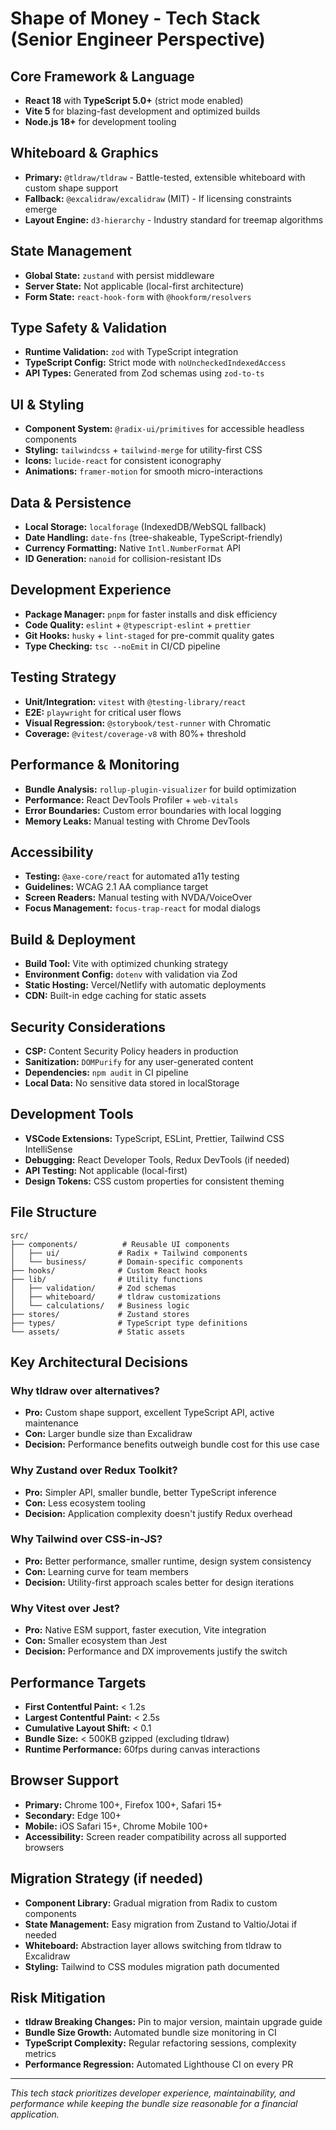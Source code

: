 # Shape of Money - Tech Stack (Senior Engineer Perspective)

## Core Framework & Language
- **React 18** with **TypeScript 5.0+** (strict mode enabled)
- **Vite 5** for blazing-fast development and optimized builds
- **Node.js 18+** for development tooling

## Whiteboard & Graphics
- **Primary:** `@tldraw/tldraw` - Battle-tested, extensible whiteboard with custom shape support
- **Fallback:** `@excalidraw/excalidraw` (MIT) - If licensing constraints emerge
- **Layout Engine:** `d3-hierarchy` - Industry standard for treemap algorithms

## State Management
- **Global State:** `zustand` with persist middleware
- **Server State:** Not applicable (local-first architecture)
- **Form State:** `react-hook-form` with `@hookform/resolvers`

## Type Safety & Validation
- **Runtime Validation:** `zod` with TypeScript integration
- **TypeScript Config:** Strict mode with `noUncheckedIndexedAccess`
- **API Types:** Generated from Zod schemas using `zod-to-ts`

## UI & Styling
- **Component System:** `@radix-ui/primitives` for accessible headless components
- **Styling:** `tailwindcss` + `tailwind-merge` for utility-first CSS
- **Icons:** `lucide-react` for consistent iconography
- **Animations:** `framer-motion` for smooth micro-interactions

## Data & Persistence
- **Local Storage:** `localforage` (IndexedDB/WebSQL fallback)
- **Date Handling:** `date-fns` (tree-shakeable, TypeScript-friendly)
- **Currency Formatting:** Native `Intl.NumberFormat` API
- **ID Generation:** `nanoid` for collision-resistant IDs

## Development Experience
- **Package Manager:** `pnpm` for faster installs and disk efficiency
- **Code Quality:** `eslint` + `@typescript-eslint` + `prettier`
- **Git Hooks:** `husky` + `lint-staged` for pre-commit quality gates
- **Type Checking:** `tsc --noEmit` in CI/CD pipeline

## Testing Strategy
- **Unit/Integration:** `vitest` with `@testing-library/react`
- **E2E:** `playwright` for critical user flows
- **Visual Regression:** `@storybook/test-runner` with Chromatic
- **Coverage:** `@vitest/coverage-v8` with 80%+ threshold

## Performance & Monitoring
- **Bundle Analysis:** `rollup-plugin-visualizer` for build optimization
- **Performance:** React DevTools Profiler + `web-vitals`
- **Error Boundaries:** Custom error boundaries with local logging
- **Memory Leaks:** Manual testing with Chrome DevTools

## Accessibility
- **Testing:** `@axe-core/react` for automated a11y testing
- **Guidelines:** WCAG 2.1 AA compliance target
- **Screen Readers:** Manual testing with NVDA/VoiceOver
- **Focus Management:** `focus-trap-react` for modal dialogs

## Build & Deployment
- **Build Tool:** Vite with optimized chunking strategy
- **Environment Config:** `dotenv` with validation via Zod
- **Static Hosting:** Vercel/Netlify with automatic deployments
- **CDN:** Built-in edge caching for static assets

## Security Considerations
- **CSP:** Content Security Policy headers in production
- **Sanitization:** `DOMPurify` for any user-generated content
- **Dependencies:** `npm audit` in CI pipeline
- **Local Data:** No sensitive data stored in localStorage

## Development Tools
- **VSCode Extensions:** TypeScript, ESLint, Prettier, Tailwind CSS IntelliSense
- **Debugging:** React Developer Tools, Redux DevTools (if needed)
- **API Testing:** Not applicable (local-first)
- **Design Tokens:** CSS custom properties for consistent theming

## File Structure
```
src/
├── components/          # Reusable UI components
│   ├── ui/             # Radix + Tailwind components
│   └── business/       # Domain-specific components
├── hooks/              # Custom React hooks
├── lib/                # Utility functions
│   ├── validation/     # Zod schemas
│   ├── whiteboard/     # tldraw customizations
│   └── calculations/   # Business logic
├── stores/             # Zustand stores
├── types/              # TypeScript type definitions
└── assets/             # Static assets
```

## Key Architectural Decisions

### Why tldraw over alternatives?
- **Pro:** Custom shape support, excellent TypeScript API, active maintenance
- **Con:** Larger bundle size than Excalidraw
- **Decision:** Performance benefits outweigh bundle cost for this use case

### Why Zustand over Redux Toolkit?
- **Pro:** Simpler API, smaller bundle, better TypeScript inference
- **Con:** Less ecosystem tooling
- **Decision:** Application complexity doesn't justify Redux overhead

### Why Tailwind over CSS-in-JS?
- **Pro:** Better performance, smaller runtime, design system consistency
- **Con:** Learning curve for team members
- **Decision:** Utility-first approach scales better for design iterations

### Why Vitest over Jest?
- **Pro:** Native ESM support, faster execution, Vite integration
- **Con:** Smaller ecosystem than Jest
- **Decision:** Performance and DX improvements justify the switch

## Performance Targets
- **First Contentful Paint:** < 1.2s
- **Largest Contentful Paint:** < 2.5s
- **Cumulative Layout Shift:** < 0.1
- **Bundle Size:** < 500KB gzipped (excluding tldraw)
- **Runtime Performance:** 60fps during canvas interactions

## Browser Support
- **Primary:** Chrome 100+, Firefox 100+, Safari 15+
- **Secondary:** Edge 100+
- **Mobile:** iOS Safari 15+, Chrome Mobile 100+
- **Accessibility:** Screen reader compatibility across all supported browsers

## Migration Strategy (if needed)
- **Component Library:** Gradual migration from Radix to custom components
- **State Management:** Easy migration from Zustand to Valtio/Jotai if needed
- **Whiteboard:** Abstraction layer allows switching from tldraw to Excalidraw
- **Styling:** Tailwind to CSS modules migration path documented

## Risk Mitigation
- **tldraw Breaking Changes:** Pin to major version, maintain upgrade guide
- **Bundle Size Growth:** Automated bundle size monitoring in CI
- **TypeScript Complexity:** Regular refactoring sessions, complexity metrics
- **Performance Regression:** Automated Lighthouse CI on every PR

---

*This tech stack prioritizes developer experience, maintainability, and performance while keeping the bundle size reasonable for a financial application.*